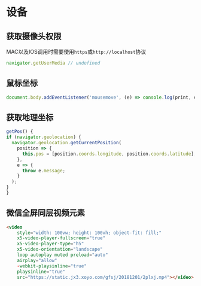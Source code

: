 # 设备

## 获取摄像头权限

MAC以及IOS调用时需要使用`https`或`http://localhost`协议

```javascript
navigator.getUserMedia // undefined 
```


## 鼠标坐标

```javascript
document.body.addEventListener('mousemove', (e) => console.log(print, e.screenX + ',' + e.screenY))
```
## 获取地理坐标

```JavaScript
getPos() {
if (navigator.geolocation) {
  navigator.geolocation.getCurrentPosition(
    position => {
      this.pos = [position.coords.longitude, position.coords.latitude];
    },
    e => {
      throw e.message;
    }
  );
}
}
```

## 微信全屏同层视频元素
```html
<video
    style="width: 100vw; height: 100vh; object-fit: fill;"
    x5-video-player-fullscreen="true"
    x5-video-player-type="h5"
    x5-video-orientation="landscape"
    loop autoplay muted preload="auto"
    airplay="allow"
    -webkit-playsinline="true"
    playsinline="true"
    src="https://static.jx3.xoyo.com/gfsj/20181201/2plxj.mp4"></video>
```
